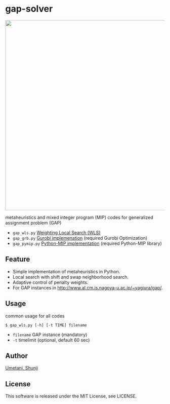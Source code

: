 # gap-solver
<img width="600" src="https://user-images.githubusercontent.com/58223377/172108815-1c3edba1-e616-4f8b-96cd-baa4335e46e3.png">

metaheuristics and mixed integer program (MIP) codes for generalized assignment problem (GAP)
- `gap_wls.py` [Weighting Local Search (WLS)](https://github.com/shunji-umetani/gap-solver/blob/main/gap_wls.py "gap_wls.py")
- `gap_grb.py` [Gurobi implemenation](https://github.com/shunji-umetani/gap-solver/blob/main/gap_grb.py "gap_grb.py") (required Gurobi Optimization)
- `gap_pymip.py` [Python-MIP implementation](https://github.com/shunji-umetani/gap-solver/blob/main/gap_pymip.py "gap_pymip.py") (required Python-MIP library)

## Feature
- Simple implementation of metaheuristics in Python.
- Local search with shift and swap neighborhood search.
- Adaptive control of penalty weights.
- For GAP instances in http://www.al.cm.is.nagoya-u.ac.jp/~yagiura/gap/.

## Usage
common usage for all codes
```
$ gap_wls.py [-h] [-t TIME] filename 
```
- `filename` GAP instance (mandatory)
- `-t` timelimit (optional, default 60 sec) 

## Author
[Umetani, Shunji](https://github.com/shunji-umetani)

## License
This software is released under the MIT License, see LICENSE.
